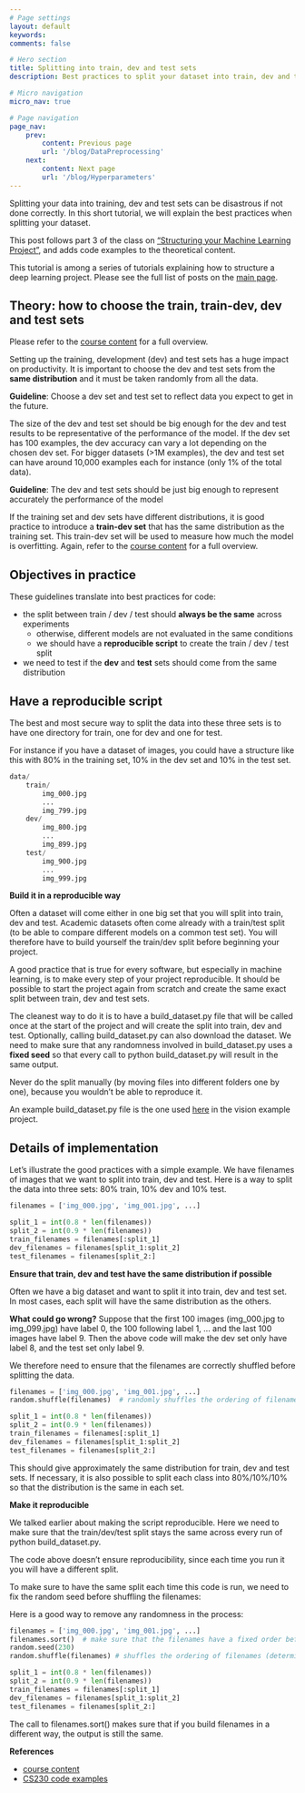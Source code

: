 ```yaml
---
# Page settings
layout: default
keywords:
comments: false

# Hero section
title: Splitting into train, dev and test sets
description: Best practices to split your dataset into train, dev and test sets

# Micro navigation
micro_nav: true

# Page navigation
page_nav:
    prev:
        content: Previous page
        url: '/blog/DataPreprocessing'
    next:
        content: Next page
        url: '/blog/Hyperparameters'
---
```

Splitting your data into training, dev and test sets can be disastrous if not done correctly. In this short tutorial, we will explain the best practices when splitting your dataset.

This post follows part 3 of the class on [“Structuring your Machine Learning Project”](https://www.coursera.org/learn/machine-learning-projects), and adds code examples to the theoretical content.

This tutorial is among a series of tutorials explaining how to structure a deep learning project. Please see the full list of posts on the [main page](/blog).

    
## **Theory: how to choose the train, train-dev, dev and test sets**

Please refer to the [course content](https://www.coursera.org/learn/machine-learning-projects) for a full overview.

Setting up the training, development (dev) and test sets has a huge impact on productivity. It is important to choose the dev and test sets from the **same distribution** and it must be taken randomly from all the data.

**Guideline**: Choose a dev set and test set to reflect data you expect to get in the future.

The size of the dev and test set should be big enough for the dev and test results to be representative of the performance of the model. If the dev set has 100 examples, the dev accuracy can vary a lot depending on the chosen dev set. For bigger datasets (>1M examples), the dev and test set can have around 10,000 examples each for instance (only 1% of the total data).

**Guideline**: The dev and test sets should be just big enough to represent accurately the performance of the model

If the training set and dev sets have different distributions, it is good practice to introduce a **train-dev set** that has the same distribution as the training set. This train-dev set will be used to measure how much the model is overfitting. Again, refer to the [course content](https://www.coursera.org/learn/machine-learning-projects) for a full overview.

## **Objectives in practice**

These guidelines translate into best practices for code:
- the split between train / dev / test should **always be the same** across experiments
    - otherwise, different models are not evaluated in the same conditions
    - we should have a **reproducible script** to create the train / dev / test split
- we need to test if the **dev** and **test** sets should come from the same distribution

## **Have a reproducible script**

The best and most secure way to split the data into these three sets is to have one directory for train, one for dev and one for test.

For instance if you have a dataset of images, you could have a structure like this with 80% in the training set, 10% in the dev set and 10% in the test set.

```python
data/
    train/
        img_000.jpg
        ...
        img_799.jpg
    dev/
        img_800.jpg
        ...
        img_899.jpg
    test/
        img_900.jpg
        ...
        img_999.jpg
```

**Build it in a reproducible way**

Often a dataset will come either in one big set that you will split into train, dev and test. Academic datasets often come already with a train/test split (to be able to compare different models on a common test set). You will therefore have to build yourself the train/dev split before beginning your project.

A good practice that is true for every software, but especially in machine learning, is to make every step of your project reproducible. It should be possible to start the project again from scratch and create the same exact split between train, dev and test sets.

The cleanest way to do it is to have a build_dataset.py file that will be called once at the start of the project and will create the split into train, dev and test. Optionally, calling build_dataset.py can also download the dataset. We need to make sure that any randomness involved in build_dataset.py uses a **fixed seed** so that every call to python build_dataset.py will result in the same output.

Never do the split manually (by moving files into different folders one by one), because you wouldn’t be able to reproduce it.

An example build_dataset.py file is the one used [here](https://github.com/cs230-stanford/cs230-code-examples/blob/master/tensorflow/vision/build_dataset.py) in the vision example project.

## **Details of implementation**

Let’s illustrate the good practices with a simple example. We have filenames of images that we want to split into train, dev and test. Here is a way to split the data into three sets: 80% train, 10% dev and 10% test.

```python
filenames = ['img_000.jpg', 'img_001.jpg', ...]

split_1 = int(0.8 * len(filenames))
split_2 = int(0.9 * len(filenames))
train_filenames = filenames[:split_1]
dev_filenames = filenames[split_1:split_2]
test_filenames = filenames[split_2:]
```

**Ensure that train, dev and test have the same distribution if possible**

Often we have a big dataset and want to split it into train, dev and test set. In most cases, each split will have the same distribution as the others.

**What could go wrong?** Suppose that the first 100 images (img_000.jpg to img_099.jpg) have label 0, the 100 following label 1, … and the last 100 images have label 9. Then the above code will make the dev set only have label 8, and the test set only label 9.

We therefore need to ensure that the filenames are correctly shuffled before splitting the data.

```python
filenames = ['img_000.jpg', 'img_001.jpg', ...]
random.shuffle(filenames)  # randomly shuffles the ordering of filenames

split_1 = int(0.8 * len(filenames))
split_2 = int(0.9 * len(filenames))
train_filenames = filenames[:split_1]
dev_filenames = filenames[split_1:split_2]
test_filenames = filenames[split_2:]
```

This should give approximately the same distribution for train, dev and test sets. If necessary, it is also possible to split each class into 80%/10%/10% so that the distribution is the same in each set.

**Make it reproducible**

We talked earlier about making the script reproducible. Here we need to make sure that the train/dev/test split stays the same across every run of python build_dataset.py.

The code above doesn’t ensure reproducibility, since each time you run it you will have a different split.

To make sure to have the same split each time this code is run, we need to fix the random seed before shuffling the filenames:

Here is a good way to remove any randomness in the process:

```python
filenames = ['img_000.jpg', 'img_001.jpg', ...]
filenames.sort()  # make sure that the filenames have a fixed order before shuffling
random.seed(230)
random.shuffle(filenames) # shuffles the ordering of filenames (deterministic given the chosen seed)

split_1 = int(0.8 * len(filenames))
split_2 = int(0.9 * len(filenames))
train_filenames = filenames[:split_1]
dev_filenames = filenames[split_1:split_2]
test_filenames = filenames[split_2:]
```

The call to filenames.sort() makes sure that if you build filenames in a different way, the output is still the same.

**References**
- [course content](https://www.coursera.org/learn/machine-learning-projects)
- [CS230 code examples](https://github.com/cs230-stanford/cs230-code-examples)

